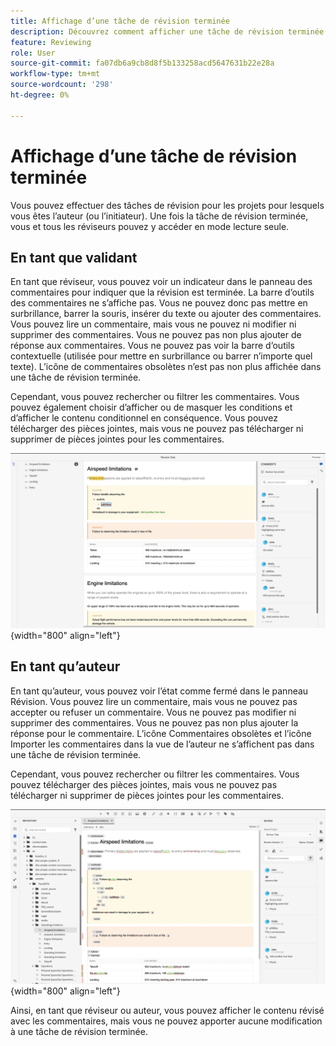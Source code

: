 ```yaml
---
title: Affichage d’une tâche de révision terminée
description: Découvrez comment afficher une tâche de révision terminée en tant que réviseur ou auteur dans AEM Guides.
feature: Reviewing
role: User
source-git-commit: fa07db6a9cb8d8f5b133258acd5647631b22e28a
workflow-type: tm+mt
source-wordcount: '298'
ht-degree: 0%

---
```


# Affichage d’une tâche de révision terminée

Vous pouvez effectuer des tâches de révision pour les projets pour lesquels vous êtes l’auteur (ou l’initiateur). Une fois la tâche de révision terminée, vous et tous les réviseurs pouvez y accéder en mode lecture seule.

## En tant que validant

En tant que réviseur, vous pouvez voir un indicateur dans le panneau des commentaires pour indiquer que la révision est terminée. La barre d’outils des commentaires ne s’affiche pas. Vous ne pouvez donc pas mettre en surbrillance, barrer la souris, insérer du texte ou ajouter des commentaires. Vous pouvez lire un commentaire, mais vous ne pouvez ni modifier ni supprimer des commentaires. Vous ne pouvez pas non plus ajouter de réponse aux commentaires. Vous ne pouvez pas voir la barre d’outils contextuelle (utilisée pour mettre en surbrillance ou barrer n’importe quel texte). L’icône de commentaires obsolètes n’est pas non plus affichée dans une tâche de révision terminée.

Cependant, vous pouvez rechercher ou filtrer les commentaires. Vous pouvez également choisir d’afficher ou de masquer les conditions et d’afficher le contenu conditionnel en conséquence. Vous pouvez télécharger des pièces jointes, mais vous ne pouvez pas télécharger ni supprimer de pièces jointes pour les commentaires.

![](images/complete-task-reviewer.png){width="800" align="left"}


## En tant qu’auteur

En tant qu’auteur, vous pouvez voir l’état comme fermé dans le panneau Révision. Vous pouvez lire un commentaire, mais vous ne pouvez pas accepter ou refuser un commentaire. Vous ne pouvez pas modifier ni supprimer des commentaires. Vous ne pouvez pas non plus ajouter la réponse pour le commentaire. L’icône Commentaires obsolètes et l’icône Importer les commentaires dans la vue de l’auteur ne s’affichent pas dans une tâche de révision terminée.

Cependant, vous pouvez rechercher ou filtrer les commentaires. Vous pouvez télécharger des pièces jointes, mais vous ne pouvez pas télécharger ni supprimer de pièces jointes pour les commentaires.

![](images/completed-task-author.png){width="800" align="left"}

Ainsi, en tant que réviseur ou auteur, vous pouvez afficher le contenu révisé avec les commentaires, mais vous ne pouvez apporter aucune modification à une tâche de révision terminée.
